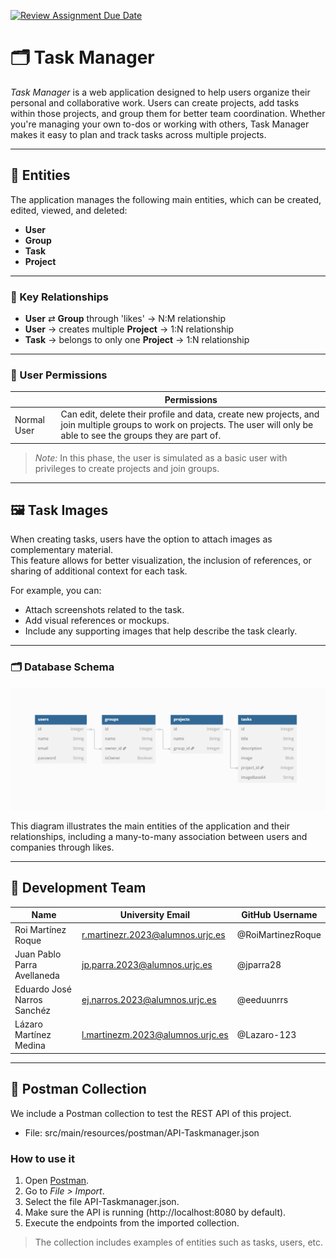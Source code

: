 [![Review Assignment Due Date](https://classroom.github.com/assets/deadline-readme-button-22041afd0340ce965d47ae6ef1cefeee28c7c493a6346c4f15d667ab976d596c.svg)](https://classroom.github.com/a/Jd7ILUgB)
# 🗂 Task Manager

*Task Manager* is a web application designed to help users organize their personal and collaborative work. Users can create projects, add tasks within those projects, and group them for better team coordination. Whether you're managing your own to-dos or working with others, Task Manager makes it easy to plan and track tasks across multiple projects.

---
    

## 📘 Entities

The application manages the following main entities, which can be created, edited, viewed, and deleted:

- **User**
- **Group**
- **Task**
- **Project**

---

### 🔄 Key Relationships

- **User** ⇄ **Group** through 'likes' → N:M relationship
- **User** → creates multiple **Project** → 1:N relationship
- **Task** → belongs to only one **Project** → 1:N relationship

---

### 🔐 User Permissions

|             | Permissions                                                                                         |
|-------------|-----------------------------------------------------------------------------------------------------|
| Normal User | Can edit, delete their profile and data, create new projects, and join multiple groups to work on projects. The user will only be able to see the groups they are part of. |

> *Note:*  In this phase, the user is simulated as a basic user with privileges to create projects and join groups.

---

## 🖼 Task Images

When creating tasks, users have the option to attach images as complementary material.  
This feature allows for better visualization, the inclusion of references, or sharing of additional context for each task.

For example, you can:

- Attach screenshots related to the task.
- Add visual references or mockups.
- Include any supporting images that help describe the task clearly.

---


### 🗂️ Database Schema

![Database diagram](src/main/resources/static/img/diagrama.png)

This diagram illustrates the main entities of the application and their relationships, including a many-to-many association between users and companies through likes.

---

## 👥 Development Team

| Name                        | University Email                    | GitHub Username   |
|-----------------------------|-------------------------------------|-------------------|
| Roi Martínez Roque          | r.martinezr.2023@alumnos.urjc.es      | @RoiMartinezRoque |
| Juan Pablo Parra Avellaneda | jp.parra.2023@alumnos.urjc.es      | @jparra28         |
| Eduardo José Narros Sanchéz | ej.narros.2023@alumnos.urjc.es      | @eeduunrrs        |
| Lázaro Martínez Medina      | l.martinezm.2023@alumnos.urjc.es       | @Lazaro-123       |

---

## 🧪 Postman Collection

We include a Postman collection to test the REST API of this project.

- File: src/main/resources/postman/API-Taskmanager.json

### How to use it

1. Open [Postman](https://www.postman.com/downloads/).
2. Go to *File > Import*.
3. Select the file API-Taskmanager.json.
4. Make sure the API is running (http://localhost:8080 by default).
5. Execute the endpoints from the imported collection.

> The collection includes examples of entities such as tasks, users, etc.